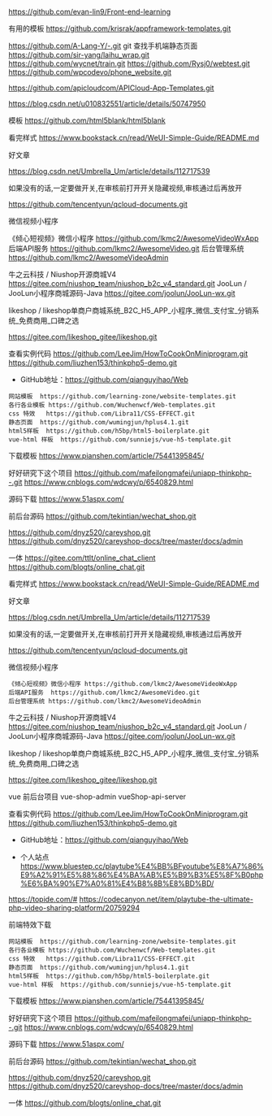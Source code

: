 https://github.com/evan-lin9/Front-end-learning

有用的模板
https://github.com/krisrak/appframework-templates.git

https://github.com/A-Lang-Y/-.git
git 查找手机端静态页面
https://github.com/sir-yang/laihu_wrap.git
https://github.com/wycnet/train.git
https://github.com/Rysj0/webtest.git
https://github.com/wpcodevo/phone_website.git

https://github.com/apicloudcom/APICloud-App-Templates.git


https://blog.csdn.net/u010832551/article/details/50747950

模板
https://github.com/html5blank/html5blank


 看完样式
 https://www.bookstack.cn/read/WeUI-Simple-Guide/README.md


好文章

https://blog.csdn.net/Umbrella_Um/article/details/112717539

如果没有的话,一定要做开关,在审核前打开开关隐藏视频,审核通过后再放开

https://github.com/tencentyun/qcloud-documents.git

微信视频小程序

《倾心短视频》微信小程序 https://github.com/lkmc2/AwesomeVideoWxApp
后端API服务  https://github.com/lkmc2/AwesomeVideo.git
后台管理系统 https://github.com/lkmc2/AwesomeVideoAdmin

牛之云科技 / Niushop开源商城V4
https://gitee.com/niushop_team/niushop_b2c_v4_standard.git
JooLun / JooLun小程序商城源码-Java
https://gitee.com/joolun/JooLun-wx.git

likeshop / likeshop单商户商城系统_B2C_H5_APP_小程序_微信_支付宝_分销系统_免费商用_口碑之选

https://gitee.com/likeshop_gitee/likeshop.git

查看实例代码
https://github.com/LeeJim/HowToCookOnMiniprogram.git
https://github.com/liuzhen153/thinkphp5-demo.git


- GitHub地址：<https://github.com/qianguyihao/Web>

``` 
网站模板  https://github.com/learning-zone/website-templates.git
各行各业模板 https://github.com/Wuchenwcf/Web-templates.git
css 特效   https://github.com/Libra11/CSS-EFFECT.git
静态页面  https://github.com/wumingjun/hplus4.1.git
html5样板  https://github.com/h5bp/html5-boilerplate.git
vue-html 样板  https://github.com/sunniejs/vue-h5-template.git
```
 下载模板 https://www.pianshen.com/article/75441395845/

好好研究下这个项目
https://github.com/mafeilongmafei/uniapp-thinkphp--.git
https://www.cnblogs.com/wdcwy/p/6540829.html

源码下载
https://www.51aspx.com/

前后台源码
https://github.com/tekintian/wechat_shop.git

https://github.com/dnyz520/careyshop.git
https://github.com/dnyz520/careyshop-docs/tree/master/docs/admin

一体
https://gitee.com/ttlt/online_chat_client
https://github.com/blogts/online_chat.git


 看完样式
 https://www.bookstack.cn/read/WeUI-Simple-Guide/README.md


好文章

https://blog.csdn.net/Umbrella_Um/article/details/112717539

如果没有的话,一定要做开关,在审核前打开开关隐藏视频,审核通过后再放开

https://github.com/tencentyun/qcloud-documents.git

微信视频小程序

```
《倾心短视频》微信小程序 https://github.com/lkmc2/AwesomeVideoWxApp
后端API服务  https://github.com/lkmc2/AwesomeVideo.git
后台管理系统 https://github.com/lkmc2/AwesomeVideoAdmin
```

牛之云科技 / Niushop开源商城V4
https://gitee.com/niushop_team/niushop_b2c_v4_standard.git
JooLun / JooLun小程序商城源码-Java
https://gitee.com/joolun/JooLun-wx.git

likeshop / likeshop单商户商城系统_B2C_H5_APP_小程序_微信_支付宝_分销系统_免费商用_口碑之选

https://gitee.com/likeshop_gitee/likeshop.git

vue 前后台项目
vue-shop-admin
vueShop-api-server

查看实例代码
https://github.com/LeeJim/HowToCookOnMiniprogram.git
https://github.com/liuzhen153/thinkphp5-demo.git


- GitHub地址：<https://github.com/qianguyihao/Web>

- 个人站点
https://www.bluestep.cc/playtube%E4%BB%BFyoutube%E8%A7%86%E9%A2%91%E5%88%86%E4%BA%AB%E5%B9%B3%E5%8F%B0php%E6%BA%90%E7%A0%81%E4%B8%8B%E8%BD%BD/

https://topide.com/#
https://codecanyon.net/item/playtube-the-ultimate-php-video-sharing-platform/20759294


前端特效下载

``` 
网站模板  https://github.com/learning-zone/website-templates.git
各行各业模板 https://github.com/Wuchenwcf/Web-templates.git
css 特效   https://github.com/Libra11/CSS-EFFECT.git
静态页面  https://github.com/wumingjun/hplus4.1.git
html5样板  https://github.com/h5bp/html5-boilerplate.git
vue-html 样板  https://github.com/sunniejs/vue-h5-template.git
```
 下载模板 https://www.pianshen.com/article/75441395845/

好好研究下这个项目
https://github.com/mafeilongmafei/uniapp-thinkphp--.git
https://www.cnblogs.com/wdcwy/p/6540829.html

源码下载
https://www.51aspx.com/

前后台源码
https://github.com/tekintian/wechat_shop.git

https://github.com/dnyz520/careyshop.git
https://github.com/dnyz520/careyshop-docs/tree/master/docs/admin


一体
https://github.com/blogts/online_chat.git

